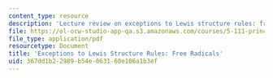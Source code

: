 ```yaml
---
content_type: resource
description: 'Lecture review on exceptions to Lewis structure rules: free radicals.'
file: https://ol-ocw-studio-app-qa.s3.amazonaws.com/courses/5-111-principles-of-chemical-science-fall-2008/367dd1b22989b54e063160e106a1b3ef_bioex_lect12.pdf
file_type: application/pdf
resourcetype: Document
title: 'Exceptions to Lewis Structure Rules: Free Radicals'
uid: 367dd1b2-2989-b54e-0631-60e106a1b3ef
---
```


